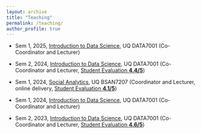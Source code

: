 ```yaml
---
layout: archive
title: "Teaching"
permalink: /teaching/
author_profile: true
---
```

* Sem 1, 2025, <a href="https://programs-courses.uq.edu.au/course.html?course_code=DATA7001" target="_blank"> Introduction to Data Science</a>, UQ DATA7001 (Co-Coordinator and Lecturer)

* Sem 2, 2024, <a href="https://programs-courses.uq.edu.au/course.html?course_code=DATA7001" target="_blank"> Introduction to Data Science</a>, UQ DATA7001 (Co-Coordinator and Lecturer, <a href="https://drive.google.com/file/d/1zO3pCX8cVv4f9yDg8mab6MINyjLFPCQW/view?usp=sharing" target="_blank"> Student Evaluation **4.4/5**</a>)
* Sem 1, 2024, <a href="https://programs-courses.uq.edu.au/course.html?course_code=BSAN7207" target="_blank"> Social Analytics</a>, UQ BSAN7207 (Coordinator and Lecturer, online delivery, <a href="https://drive.google.com/file/d/1EZy1pHkNSWRnbqmL1Qs4e51eA6p898WA/view?usp=sharing" target="_blank"> Student Evaluation **4.1/5**</a>)
* Sem 1, 2024, <a href="https://programs-courses.uq.edu.au/course.html?course_code=DATA7001" target="_blank"> Introduction to Data Science</a>, UQ DATA7001 (Co-Coordinator and Lecturer)
* Sem 2, 2023, <a href="https://programs-courses.uq.edu.au/course.html?course_code=DATA7001" target="_blank"> Introduction to Data Science</a>, UQ DATA7001 (Co-Coordinator and Lecturer, <a href="https://drive.google.com/file/d/1qyGNyKIrcKL0iXRajNNKOMcefF-bICa2/view?usp=sharing" target="_blank"> Student Evaluation **4.6/5**</a>)